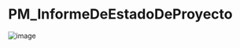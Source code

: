 # PM_InformeDeEstadoDeProyecto

![image](https://user-images.githubusercontent.com/104856701/212234103-86dba607-4835-482d-b691-c6d492c91f59.png)
